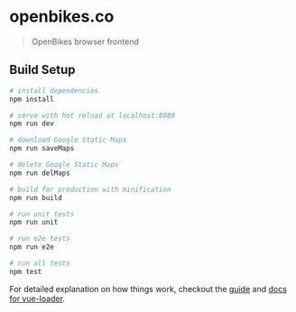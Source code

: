 # openbikes.co

> OpenBikes browser frontend

## Build Setup

``` bash
# install dependencies
npm install

# serve with hot reload at localhost:8080
npm run dev

# download Google Static Maps
npm run saveMaps

# delete Google Static Maps
npm run delMaps

# build for production with minification
npm run build

# run unit tests
npm run unit

# run e2e tests
npm run e2e

# run all tests
npm test
```

For detailed explanation on how things work, checkout the [guide](http://vuejs-templates.github.io/webpack/) and [docs for vue-loader](http://vuejs.github.io/vue-loader).
